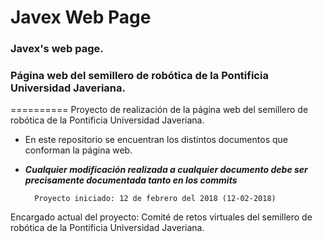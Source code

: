 # Javex Web Page
### Javex's web page.
### Página web del semillero de robótica de la Pontificia Universidad Javeriana.
==========
Proyecto de realización de la página web del semillero de robótica de la Pontificia Universidad Javeriana.
- En este repositorio se encuentran los distintos documentos que conforman la página web.
- ***Cualquier modificación realizada a cualquier documento debe ser precisamente documentada tanto en los commits***

  ```
    Proyecto iniciado: 12 de febrero del 2018 (12-02-2018)
  ```
  
Encargado actual del proyecto: Comité de retos virtuales del semillero de robótica de la Pontificia Universidad Javeriana.
